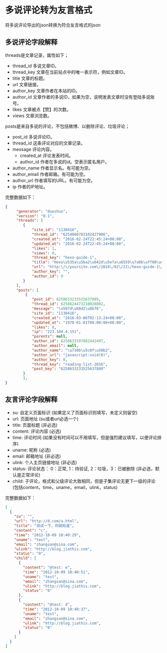# 多说评论转为友言格式
将多说评论导出的json转换为符合友言格式的json

## 多说评论字段解释
threads是文章记录，属性如下；

* thread_id 多说文章ID。
* thread_key 文章在当前站点中的唯一表示符，例如文章ID。
* title 文章的标题。
* url 文章链接。
* author_key 文章作者在本站的ID。
* author_id 文章作者的多说ID，如果为空，说明发表文章时没有登陆多说账号。
* likes 文章被点【赞】的次数。
* views 文章浏览数。

posts是来自多说的评论，不包括微博、以删除评论、垃圾评论；

* post_id 多说评论ID。
* thread_id 这条评论对应的文章记录。
* message 评论内容。
  * created_at 评论发表时间。
  * author_id 作者在多说的id。空表示匿名用户。
* author_name 作者显示名。有可能为空。
* author_email 作者邮箱。有可能为空。
* author_url 作者填写的URL。有可能为空。
* ip 作者的IP地址。

完整数据如下：
```json
{
     "generator": "duoshuo",
     "version": "0.1",
     "threads": [
        {
            "site_id": "1130416",
            "thread_id": "6254868783102427906",
            "created_at": "2016-02-24T22:45:24+08:00",
            "updated_at": "2016-02-24T22:45:24+08:00",
            "likes": 1,
            "views": 0,
            "thread_key": "hexo-guide-1",
            "title": "Hexo\u535a\u5ba2\u642d\u5efa\u6559\u7a0b\uff08\u4e00\uff09\uff1aHexo\u4ecb\u7ecd\u53ca\u642d\u5efa",
            "url": "http:\/\/yoursite.com\/2016\/02\/21\/hexo-guide-1\/",
            "author_key": "",
            "author_id": 0
        }
     ],
     "posts": [
         {
            "post_id": 6258633233525637889,
            "thread_id": 6258624473210028802,
            "message": "\u597d\u68d2\u8bf6",
            "site_id": "1130416",
            "created_at": "2016-03-06T02:13:24+08:00",
            "updated_at": "1970-01-01T08:00:00+08:00",
            "likes": 0,
            "ip": "223.104.4.151",
            "parents": null,
            "author_id": 6258633197882442497,
            "author_email": null,
            "author_name": "\u738b\u5c0f\u50b2",
            "author_url": "javascript:void(0)",
            "author_key": 0,
            "thread_key": "reading-list-2016",
            "post_key": "6258633233525637889"
        }
        ],
}
```
## 友言评论字段解释

* su: 自定义页面标识 (如果定义了页面标识则填写，未定义则留空)
* url: 页面地址 (su或者url必选一个)
* title: 页面标题 (非必选)
* content: 评论内容 (必选)
* time: 评论时间 (如果没有时间可以不用填写，但是强烈建议填写，以便评论排序)
* uname: 昵称 (必选)
* email: 邮箱地址 (非必选)
* ulink: 个人主页链接地址 (非必选)
* status: 评论状态： 0：正常, 1：待验证, 2：垃圾，3：已被删除 (非必选，默认是正常评论)
* child: 子评论，格式和父级评论大致相同，但是子集评论无更下一级的评论 (包括content，time，uname，email，ulink，status) 

完整数据如下：
```json
[
  {
    "su": "",
    "url": "http://d.com/a.html",
    "title": "测试一下，你就知道",
    "content": "c",
    "time": "2012-10-09 10:40:29",
    "uname": "test",
    "email": "zhangsan@sina.com",
    "ulink": "http://blog.jiathis.com",
    "status": "0",
    "child": [
      {
        "content": "@test: e",
        "time": "2012-10-09 10:40:51",
        "uname": "test",
        "email": "zhangsan@sina.com",
        "ulink": "http://blog.jiathis.com",
        "status": "0"
      },
      {
        "content": "@test: d",
        "time": "2012-10-09 10:40:37",
        "uname": "test",
        "email": "zhangsan@sina.com",
        "ulink": "http://blog.jiathis.com",
        "status": "0"
      }
    ]
  }
]
```